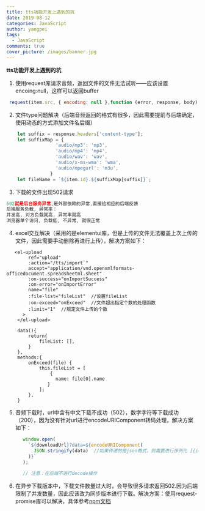 ```yaml
---
title: tts功能开发上遇到的坑
date: 2019-08-12
categories: JavaScript
author: yangpei
tags:
  - JavaScript
comments: true
cover_picture: /images/banner.jpg
---
```


**tts功能开发上遇到的坑**

1. 使用request库请求音频，返回文件的文件无法试听——应该设置encoing:null，这样可以返回buffer

<!-- more -->

```JavaScript
 request(item.src, { encoding: null },function (error, response, body) {}
```

2. 文件type问题解决（后端音频返回的格式有很多，因此需要提前与后端确定，使用动态的方式添加文件名后缀）

```JavaScript
    let suffix = response.headers['content-type'];
    let suffixMap = {
                  'audio/mp3': 'mp3',
                  'audio/mp4': 'mp4',
                  'audio/wav': 'wav',
                  'audio/x-ms-wma': 'wma',
                  'audio/mpegurl': 'm3u',
                }
    let fileName = `${item.id}.${suffixMap[suffix]}`;
```

3. 下载的文件出现502请求

```JavaScript
502就是后台服务异常,是外部依赖的异常,直接给相应的后端反馈
后端服务负载, 异常率：
并发高, 对方负载就高, 异常率就高
浏览器单个访问, 负载低, 不异常, 就很正常
```

4. excel交互解决（采用的是elementui库，但是上传的文件无法覆盖上次上传的文件，因此需要手动删除再进行上传），解决方案如下：

```
   <el-upload
        ref="upload"
        :action="/tts/import`"
        accept="application/vnd.openxmlformats-officedocument.spreadsheetml.sheet"
        :on-success="onImportSuccess"
        :on-error="onImportError"
        name="file"
        :file-list="fileList"  //设置fileList
        :on-exceed="onExceed"  //文件超出指定个数的处理函数
        :limit="1"  //规定文件上传的个数
      >
    </el-upload>

    data(){
        return{
            fileList: [],
        }
    },
    methods:{
        onExceed(file) {
            this.fileList = [
                {
                  name: file[0].name
               }
            ];
        },
    }
```

5. 音频下载时，url中含有中文下载不成功（502），数字字符等下载成功（200），因为没有针对url进行encodeURIComponent转码处理，解决方案如下：

```JavaScript
      window.open(
        `${downloadUrl}?data=${encodeURIComponent(
          JSON.stringify(data)  //如果传递的是json格式，则需要进行序列化 [{id:1,src:'xx'},{id:2,src:'xx'}]
        )}`
      );
      
      // 注意：在后端不进行decode操作
```

6. 在异步下载版本中，下载文件数量过大时，会导致很多请求返回502.因为后端限制了并发数量，因此应该改为同步版本进行下载。解决方案：使用request-promise库可以解决，具体参考[npm文档](https://www.npmjs.com/package/request-promise)
